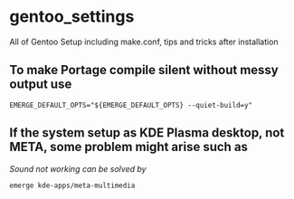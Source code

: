 # gentoo_settings
All of Gentoo Setup including make.conf, tips and tricks after installation

## To make Portage compile silent without messy output use

```
EMERGE_DEFAULT_OPTS="${EMERGE_DEFAULT_OPTS} --quiet-build=y"
```

## If the system setup as KDE Plasma desktop, not META, some problem might arise such as

*Sound not working can be solved by* 

```
emerge kde-apps/meta-multimedia
```



